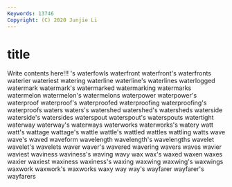 ```yaml
---
Keywords: 13746
Copyright: (C) 2020 Junjie Li
---
```


# title

Write contents here!!!
's 
waterfowls
waterfront 
waterfront's 
waterfronts 
waterier 
wateriest 
watering 
waterline 
waterline's 
waterlines 
waterlogged
watermark 
watermark's 
watermarked 
watermarking 
watermarks 
watermelon 
watermelon's 
watermelons 
waterpower 
waterpower's
waterproof 
waterproof's 
waterproofed 
waterproofing 
waterproofing's 
waterproofs 
waters 
waters's 
watershed 
watershed's
watersheds 
waterside 
waterside's 
watersides 
waterspout 
waterspout's 
waterspouts 
watertight 
waterway 
waterway's
waterways 
waterworks 
waterworks's 
watery 
watt 
watt's 
wattage 
wattage's 
wattle 
wattle's
wattled 
wattles 
wattling 
watts 
wave 
wave's 
waved 
waveform 
wavelength 
wavelength's
wavelengths 
wavelet 
wavelet's 
wavelets 
waver 
waver's 
wavered 
wavering 
wavers 
waves
wavier 
waviest 
waviness 
waviness's 
waving 
wavy 
wax 
wax's 
waxed 
waxen
waxes 
waxier 
waxiest 
waxiness 
waxiness's 
waxing 
waxwing 
waxwing's 
waxwings 
waxwork
waxwork's 
waxworks 
waxy 
way 
way's 
wayfarer 
wayfarer's 
wayfarers 
